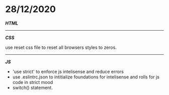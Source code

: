# **28/12/2020**

**_HTML_**

---

**_CSS_**

use reset css file to reset all browsers styles to zeros.

---

**_JS_**

- 'use strict' to enforce js intelisense and reduce errors
- use .eslintrc.json to intitialize foundations for intelisense and rolls for js code in strict mood
- switch() statement.
